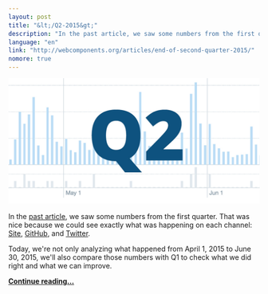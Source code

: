 ```yaml
---
layout: post
title: "&lt;/Q2-2015&gt;"
description: "In the past article, we saw some numbers from the first quarter. That was nice because we could see exactly what was happening on each channel: Site, GitHub, and Twitter."
language: "en"
link: "http://webcomponents.org/articles/end-of-second-quarter-2015/"
nomore: true
---
```


![End of second quarter 2015](/assets/img/posts/end-of-second-quarter-2015.jpg)

In the [past article](http://webcomponents.org/articles/end-of-first-quarter-2015), we saw some numbers from the first quarter. That was nice because we could see exactly what was happening on each channel: [Site](http://webcomponents.org/), [GitHub](https://github.com/webcomponents/webcomponents.github.io), and [Twitter](https://twitter.com/web_components/).

Today, we're not only analyzing what happened from April 1, 2015 to June 30, 2015, we'll also compare those numbers with Q1 to check what we did right and what we can improve.

**[Continue reading…](http://webcomponents.org/articles/end-of-second-quarter-2015/)**